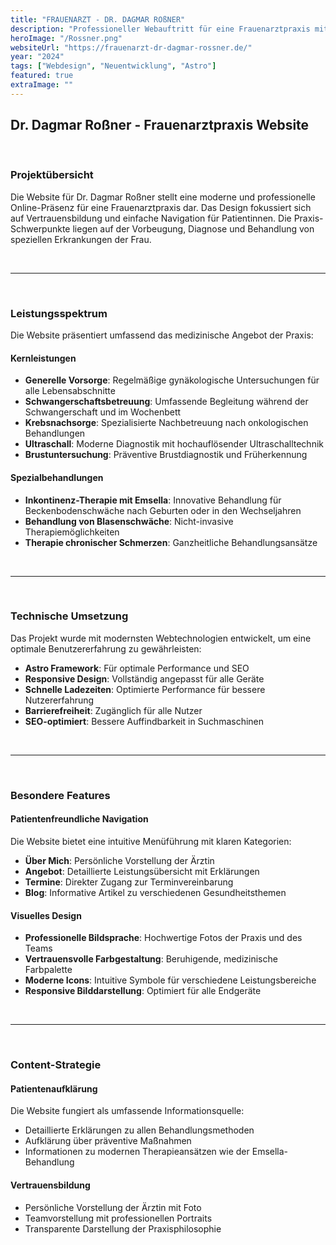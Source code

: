 ```yaml
---
title: "FRAUENARZT - DR. DAGMAR ROßNER"
description: "Professioneller Webauftritt für eine Frauenarztpraxis mit modernem Design und benutzerfreundlicher Navigation innerhalb der Website für jede Altersklasse."
heroImage: "/Rossner.png"
websiteUrl: "https://frauenarzt-dr-dagmar-rossner.de/"
year: "2024"
tags: ["Webdesign", "Neuentwicklung", "Astro"]
featured: true
extraImage: ""
---
```


## Dr. Dagmar Roßner - Frauenarztpraxis Website

<br>

### Projektübersicht

Die Website für Dr. Dagmar Roßner stellt eine moderne und professionelle Online-Präsenz für eine Frauenarztpraxis dar. Das Design fokussiert sich auf Vertrauensbildung und einfache Navigation für Patientinnen. Die Praxis-Schwerpunkte liegen auf der Vorbeugung, Diagnose und Behandlung von speziellen Erkrankungen der Frau.

<br>

--- 
<br>


### Leistungsspektrum

Die Website präsentiert umfassend das medizinische Angebot der Praxis:

#### Kernleistungen
- **Generelle Vorsorge**: Regelmäßige gynäkologische Untersuchungen für alle Lebensabschnitte
- **Schwangerschaftsbetreuung**: Umfassende Begleitung während der Schwangerschaft und im Wochenbett
- **Krebsnachsorge**: Spezialisierte Nachbetreuung nach onkologischen Behandlungen
- **Ultraschall**: Moderne Diagnostik mit hochauflösender Ultraschalltechnik
- **Brustuntersuchung**: Präventive Brustdiagnostik und Früherkennung

#### Spezialbehandlungen
- **Inkontinenz-Therapie mit Emsella**: Innovative Behandlung für Beckenbodenschwäche nach Geburten oder in den Wechseljahren
- **Behandlung von Blasenschwäche**: Nicht-invasive Therapiemöglichkeiten
- **Therapie chronischer Schmerzen**: Ganzheitliche Behandlungsansätze

<br>

--- 
<br>

### Technische Umsetzung

Das Projekt wurde mit modernsten Webtechnologien entwickelt, um eine optimale Benutzererfahrung zu gewährleisten:

- **Astro Framework**: Für optimale Performance und SEO
- **Responsive Design**: Vollständig angepasst für alle Geräte
- **Schnelle Ladezeiten**: Optimierte Performance für bessere Nutzererfahrung
- **Barrierefreiheit**: Zugänglich für alle Nutzer
- **SEO-optimiert**: Bessere Auffindbarkeit in Suchmaschinen

<br>

--- 
<br>


### Besondere Features

#### Patientenfreundliche Navigation
Die Website bietet eine intuitive Menüführung mit klaren Kategorien:
- **Über Mich**: Persönliche Vorstellung der Ärztin
- **Angebot**: Detaillierte Leistungsübersicht mit Erklärungen
- **Termine**: Direkter Zugang zur Terminvereinbarung
- **Blog**: Informative Artikel zu verschiedenen Gesundheitsthemen

#### Visuelles Design
- **Professionelle Bildsprache**: Hochwertige Fotos der Praxis und des Teams
- **Vertrauensvolle Farbgestaltung**: Beruhigende, medizinische Farbpalette
- **Moderne Icons**: Intuitive Symbole für verschiedene Leistungsbereiche
- **Responsive Bilddarstellung**: Optimiert für alle Endgeräte

<br>

--- 
<br>

### Content-Strategie

#### Patientenaufklärung
Die Website fungiert als umfassende Informationsquelle:
- Detaillierte Erklärungen zu allen Behandlungsmethoden
- Aufklärung über präventive Maßnahmen
- Informationen zu modernen Therapieansätzen wie der Emsella-Behandlung

#### Vertrauensbildung
- Persönliche Vorstellung der Ärztin mit Foto
- Teamvorstellung mit professionellen Portraits
- Transparente Darstellung der Praxisphilosophie

